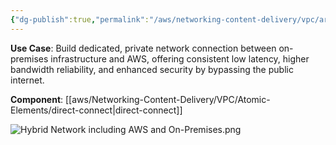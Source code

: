```yaml
---
{"dg-publish":true,"permalink":"/aws/networking-content-delivery/vpc/architectures/hybrid-network-including-aws-and-on-premises/"}
---
```


**Use Case**: Build dedicated, private network connection between on-premises infrastructure and AWS, offering consistent low latency, higher bandwidth reliability, and enhanced security by bypassing the public internet.

**Component**:
[[aws/Networking-Content-Delivery/VPC/Atomic-Elements/direct-connect\|direct-connect]]

![Hybrid Network including AWS and On-Premises.png](/img/user/aws/Networking-Content-Delivery/VPC/png/Hybrid%20Network%20including%20AWS%20and%20On-Premises.png)